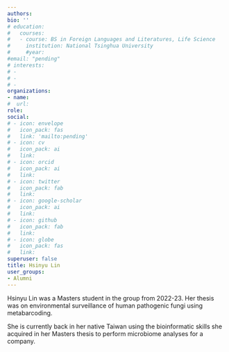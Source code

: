 ```yaml
---
authors:
bio: ''
# education:
#   courses:
#   - course: BS in Foreign Languages and Literatures, Life Science
#     institution: National Tsinghua University
#     #year:
#email: "pending"
# interests:
# - 
# - 
# - 
organizations:
- name:
#  url:
role: 
social:
# - icon: envelope
#   icon_pack: fas
#   link: 'mailto:pending'
# - icon: cv
#   icon_pack: ai
#   link:
# - icon: orcid
#   icon_pack: ai
#   link:
# - icon: twitter
#   icon_pack: fab
#   link:
# - icon: google-scholar
#   icon_pack: ai
#   link:
# - icon: github
#   icon_pack: fab
#   link:
# - icon: globe
#   icon_pack: fas
#   link:
superuser: false
title: Hsinyu Lin
user_groups:
- Alumni
---
```


Hsinyu Lin was a Masters student in the group from 2022-23. Her thesis was on environmental surveillance of human pathogenic fungi using metabarcoding.

She is currently back in her native Taiwan using the bioinformatic skills she acquired in her Masters thesis to perform microbiome analyses for a company. 
